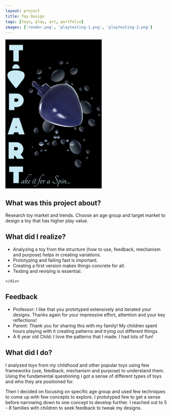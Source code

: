 ```yaml
---
layout: project
title: Toy Design
tags: [toys, play, art, portfolio]
images: ['render.png', 'playtesting-1.png', 'playtesting-2.png']
---
```

<div markdown="0" class="grid-container">
	<div class="grid-child">
    	<img src="artifacts/Poster-ToyDesign.png" width="300" height="464"/>
	</div>
	<div class="grid-child">
		<h2>What was this project about?</h2>
		<p>Research toy market and trends. Choose an age group and target market to design a toy that has higher play value. </p>
		<h2>What did I realize?</h2>
		<ul>
			<li>Analyzing a toy from the structure (how to use, feedback, mechanism and purpose) helps in creating variations.</li>
			<li>Prototyping and failing fast is important.</li>
			<li>Creating a first version makes things concrete for all.</li>
			<li>Testing and revising is essential.</li>
		</ul>

	</div>
</div>


## Feedback
* Professor: I like that you prototyped extensively and iterated your designs. Thanks again for your impressive effort, attention and your key reflections!
* Parent: Thank you for sharing this with my family! My children spent hours playing with it creating patterns and trying out different things.
* A 6 year old Child: I love the patterns that I made. I had lots of fun!

## What did I do?

I analyzed toys from my childhood and other popular toys using few frameworks (use, feedback, mechanism and purpose) to understand them. Using the fundamental questioning I got a sense of different types of toys and who they are positioned for. 

Then I decided on focusing on specific age group and used few techniques to come up with few concepts to explore. I prototyped few to get a sense before narrowing down to one concept to develop further. I reached out to 5 - 8 families with children to seek feedback to tweak my designs. 

